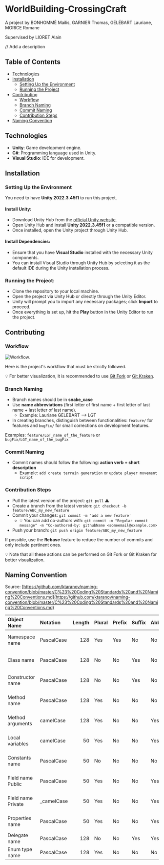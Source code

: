 # WorldBuilding-CrossingCraft

A project by BONHOMMÉ Mailis, GARNIER Thomas, GÉLÉBART Lauriane, MORICE Romane 

Supervised by LIORET Alain

// Add a description


## Table of Contents

- [Technologies](#technologies)
- [Installation](#installation)
  - [Setting Up the Environment](#setting-up-the-environment)
  - [Running the Project](#running-the-project)
- [Contributing](#contributing)
  - [Workflow](#workflow)
  - [Branch Naming](#branch-naming)
  - [Commit Naming](#commit-naming)
  - [Contribution Steps](#contribution-steps)
- [Naming Convention](#naming-convention)
<!--  - [Variables](#variables)
  - [Naming Constants](#naming-constants)
  - [Methods](#methods)
  - [Classes](#classes)
  - [Utility Classes](#utility-classes)
-->

## Technologies

- **Unity**: Game development engine.
- **C#**: Programming language used in Unity.
- **Visual Studio**: IDE for development.

## Installation

### Setting Up the Environment

You need to have **Unity 2022.3.45f1** to run this project.

#### Install Unity:
- Download Unity Hub from the [official Unity website](https://unity.com/download).
- Open Unity Hub and install **Unity 2022.3.45f1** or a compatible version.
- Once installed, open the Unity project through Unity Hub.

#### Install Dependencies:
- Ensure that you have **Visual Studio** installed with the necessary Unity components.
- You can install Visual Studio through Unity Hub by selecting it as the default IDE during the Unity installation process.

### Running the Project:
- Clone the repository to your local machine.
- Open the project via Unity Hub or directly through the Unity Editor.
- Unity will prompt you to import any necessary packages; click **Import** to proceed.
- Once everything is set up, hit the **Play** button in the Unity Editor to run the project.


## Contributing

### Workflow
![Workflow](https://camo.githubusercontent.com/aaf2db7f0930e69e7949c815b89844b781690d36f1c2d09173a2660b1bb604ba/68747470733a2f2f74686570726163746963616c6465762e73332e616d617a6f6e6177732e636f6d2f692f676b33796b307532346b3538343966706c7979322e706e67).

Here is the project's workflow that must be strictly followed.

💡 For better visualization, it is recommended to use [Git Fork](https://git-fork.com/) or [Git Kraken](https://www.gitkraken.com/).

### Branch Naming 
- Branch names should be in **snake_case**
- Use **name abbreviations** (first letter of first name + first letter of last name + last letter of last name). 
    - Example: Lauriane GELEBART --> LGT
- In creating branches, distinguish between functionalities: `feature/` for features and `bugFix/` for small corrections on development features. 

Examples: `feature/LGT_name_of_the_feature` or `bugFix/LGT_name_of_the_bugFix`

### Commit Naming 
- Commit names should follow the following: **action verb + short description**
  - Example: `add create terrain generation` or `update player movement script`

### Contribution Steps
- Pull the latest version of the project: `git pull`   ⚠️
- Create a branch from the latest version: `git checkout -b feature/ABC_my_new_feature`
- Commit your changes: `git commit -m 'add a new feature'`
  - 💡 You can add co-authors with: `git commit -m "Regular commit message" -m "Co-authored-by: githubName <someemail@example.com>`
- Push your branch: `git push origin feature/ABC_my_new_feature`

If possible, use the **Rebase** feature to reduce the number of commits and only include pertinent ones.

💡 Note that all these actions can be performed on Git Fork or Git Kraken for better visualization.

## Naming Convention 

Source: [https://github.com/ktaranov/naming-convention/blob/master/C%23%20Coding%20Standards%20and%20Naming%20Conventions.md](https://github.com/ktaranov/naming-convention/blob/master/C%23%20Coding%20Standards%20and%20Naming%20Conventions.md)

| Object Name               | Notation   | Length | Plural | Prefix | Suffix | Abbreviation | Char Mask          | Underscores |
|:--------------------------|:-----------|-------:|:-------|:-------|:-------|:-------------|:-------------------|:------------|
| Namespace name            | PascalCase |    128 | Yes    | Yes    | No     | No           | [A-z][0-9]         | No          |
| Class name                | PascalCase |    128 | No     | No     | Yes    | No           | [A-z][0-9]         | No          |
| Constructor name          | PascalCase |    128 | No     | No     | Yes    | No           | [A-z][0-9]         | No          |
| Method name               | PascalCase |    128 | Yes    | No     | No     | No           | [A-z][0-9]         | No          |
| Method arguments          | camelCase  |    128 | Yes    | No     | No     | Yes          | [A-z][0-9]         | No          |
| Local variables           | camelCase  |     50 | Yes    | No     | No     | Yes          | [A-z][0-9]         | No          |
| Constants name            | PascalCase |     50 | No     | No     | No     | No           | [A-z][0-9]         | No          |
| Field name Public         | PascalCase |     50 | Yes    | No     | No     | Yes          | [A-z][0-9]         | No          |
| Field name Private        | _camelCase |     50 | Yes    | No     | No     | Yes          | _[A-z][0-9]        | Yes         |
| Properties name           | PascalCase |     50 | Yes    | No     | No     | Yes          | [A-z][0-9]         | No          |
| Delegate name             | PascalCase |    128 | No     | No     | Yes    | Yes          | [A-z]              | No          |
| Enum type name            | PascalCase |    128 | Yes    | No     | No     | No           | [A-z]              | No          |

<!-- 
### Variables
- Use **camelCase** style for naming variables.
  - Examples: `playerHealth`, `itemCount`.

### Naming Constants
- Use **ALL_CAPS_SNAKE_CASE** style for naming global or class constants.
  - Example: `const float GRAVITY = 9.8f;`.

### Methods
- Also use **camelCase** style for naming methods, ideally starting with an action verb.
  - Examples: `spawnObject()`, `updatePosition()`.

### Classes
- Use **PascalCase** style for naming classes.
  - Examples: `PlayerController`, `GameManager`.

### Utility Classes
- Utility classes contain static methods or constants shared across the application.
  - Examples: `MathUtils`, `AudioManager`.
-->
